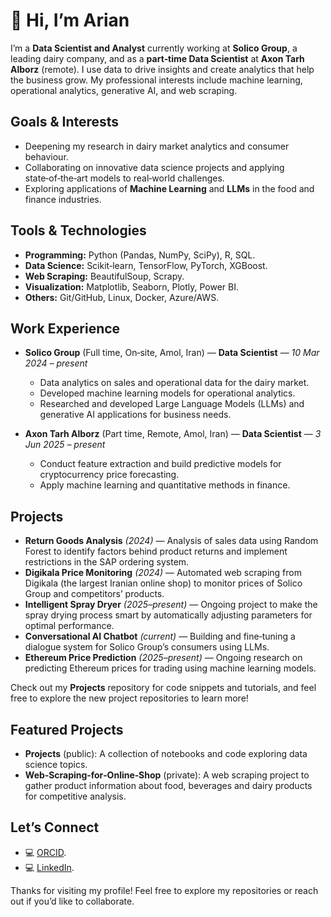 # 🌟 Hi, I’m Arian

I’m a **Data Scientist and Analyst** currently working at **Solico Group**, a leading dairy company, and as a **part‑time Data Scientist** at **Axon Tarh Alborz** (remote). I use data to drive insights and create analytics that help the business grow. My professional interests include machine learning, operational analytics, generative AI, and web scraping.

## Goals & Interests

- Deepening my research in dairy market analytics and consumer behaviour.
- Collaborating on innovative data science projects and applying state‑of‑the‑art models to real‑world challenges.
- Exploring applications of **Machine Learning** and **LLMs** in the food and finance industries.

## Tools & Technologies

- **Programming:** Python (Pandas, NumPy, SciPy), R, SQL.
- **Data Science:** Scikit‑learn, TensorFlow, PyTorch, XGBoost.
- **Web Scraping:** BeautifulSoup, Scrapy.
- **Visualization:** Matplotlib, Seaborn, Plotly, Power BI.
- **Others:** Git/GitHub, Linux, Docker, Azure/AWS.

## Work Experience

- **Solico Group** (Full time, On‑site, Amol, Iran) — **Data Scientist** — *10 Mar 2024 – present*
  - Data analytics on sales and operational data for the dairy market.
  - Developed machine learning models for operational analytics.
  - Researched and developed Large Language Models (LLMs) and generative AI applications for business needs.

- **Axon Tarh Alborz** (Part time, Remote, Amol, Iran) — **Data Scientist** — *3 Jun 2025 – present*
  - Conduct feature extraction and build predictive models for cryptocurrency price forecasting.
  - Apply machine learning and quantitative methods in finance.

## Projects

- **Return Goods Analysis** *(2024)* — Analysis of sales data using Random Forest to identify factors behind product returns and implement restrictions in the SAP ordering system.
- **Digikala Price Monitoring** *(2024)* — Automated web scraping from Digikala (the largest Iranian online shop) to monitor prices of Solico Group and competitors’ products.
- **Intelligent Spray Dryer** *(2025–present)* — Ongoing project to make the spray drying process smart by automatically adjusting parameters for optimal performance.
- **Conversational AI Chatbot** *(current)* — Building and fine‑tuning a dialogue system for Solico Group’s consumers using LLMs.
- **Ethereum Price Prediction** *(2025–present)* — Ongoing research on predicting Ethereum prices for trading using machine learning models.

Check out my **Projects** repository for code snippets and tutorials, and feel free to explore the new project repositories to learn more!

## Featured Projects

- **Projects** (public): A collection of notebooks and code exploring data science topics.
- **Web‑Scraping‑for‑Online‑Shop** (private): A web scraping project to gather product information about food, beverages and dairy products for competitive analysis.

## Let’s Connect

- 💻 [ORCID](https://orcid.org/0000-0002-3374-9769).
- 💻 [LinkedIn](https://www.linkedin.com/in/arian-mokhtari-bb0b80145).

Thanks for visiting my profile! Feel free to explore my repositories or reach out if you’d like to collaborate.
